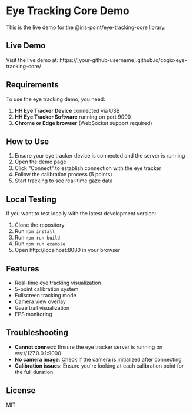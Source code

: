 # Eye Tracking Core Demo

This is the live demo for the @iris-point/eye-tracking-core library.

## Live Demo

Visit the live demo at: https://[your-github-username].github.io/cogix-eye-tracking-core/

## Requirements

To use the eye tracking demo, you need:

1. **HH Eye Tracker Device** connected via USB
2. **HH Eye Tracker Software** running on port 9000
3. **Chrome or Edge browser** (WebSocket support required)

## How to Use

1. Ensure your eye tracker device is connected and the server is running
2. Open the demo page
3. Click "Connect" to establish connection with the eye tracker
4. Follow the calibration process (5 points)
5. Start tracking to see real-time gaze data

## Local Testing

If you want to test locally with the latest development version:

1. Clone the repository
2. Run `npm install`
3. Run `npm run build`
4. Run `npm run example`
5. Open http://localhost:8080 in your browser

## Features

- Real-time eye tracking visualization
- 5-point calibration system
- Fullscreen tracking mode
- Camera view overlay
- Gaze trail visualization
- FPS monitoring

## Troubleshooting

- **Cannot connect**: Ensure the eye tracker server is running on ws://127.0.0.1:9000
- **No camera image**: Check if the camera is initialized after connecting
- **Calibration issues**: Ensure you're looking at each calibration point for the full duration

## License

MIT